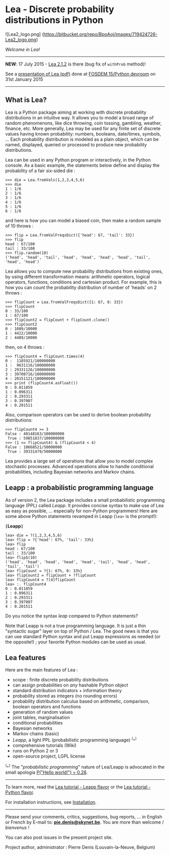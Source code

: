 # Lea - Discrete probability distributions in Python #

![Lea2_logo.png] (https://bitbucket.org/repo/BpoAoj/images/719424726-Lea2_logo.png)

_Welcome in Lea!_

---

**NEW**: 17 July 2015 - [Lea 2.1.2](https://pypi.python.org/pypi/lea) is there (bug fix of `withProb` method)!

See a [presentation of Lea (pdf)](http://lea.googlecode.com/hg/images/Lea_FOSDEM15.pdf) done at  [FOSDEM 15/Python devroom](https://fosdem.org/2015/schedule/track/python/) on 31st January 2015

---

## What is Lea?

Lea is a Python package aiming at working with discrete probability distributions in an intuitive way. It allows you to model a broad range of random phenomenons, like dice throwing, coin tossing, gambling, weather, finance, etc. More generally, Lea may be used for any finite set of discrete values having known probability: numbers, booleans, date/times, symbols, … Each probability distribution is modeled as a plain object, which can be named, displayed, queried or processed to produce new probability distributions.

Lea can be used in any Python program or interactively, in the Python console. As a basic example, the statements below define and display the probability of a fair six-sided die :

```
>>> die = Lea.fromVals(1,2,3,4,5,6)
>>> die
1 : 1/6
2 : 1/6
3 : 1/6
4 : 1/6
5 : 1/6
6 : 1/6
```

and here is how you can model a biased coin, then make a random sample of 10 throws :

```
>>> flip = Lea.fromValFreqsDict({'head': 67, 'tail': 33})
>>> flip 
head : 67/100
tail : 33/100
>>> flip.random(10)
('head', 'head', 'tail', 'head', 'head', 'head', 'head', 'tail', 'head', 'head')
```

Lea allows you to compute new probability distributions from existing ones, by using different transformation means: arithmetic operators, logical operators, functions, conditions and cartesian product. For example, this is how you can count the probability distribution of number of 'heads' on 2 throws :

```
>>> flipCount = Lea.fromValFreqsDict({1: 67, 0: 33})
>>> flipCount
0 : 33/100
1 : 67/100
>>> flipCount2 = flipCount + flipCount.clone()
>>> flipCount2
0 : 1089/10000
1 : 4422/10000
2 : 4489/10000
```
then, on 4 throws :
```
>>> flipCount4 = flipCount.times(4)
0 :  1185921/100000000
1 :  9631116/100000000
2 : 29331126/100000000
3 : 39700716/100000000
4 : 20151121/100000000
>>> print (flipCount4.asFloat())
0 : 0.011859
1 : 0.096311
2 : 0.293311
3 : 0.397007
4 : 0.201511
```

Also, comparison operators can be used to derive boolean probability distributions:

```
>>> flipCount4 >= 3
False : 40148163/100000000
 True : 59851837/100000000
>>> (1 <= flipCount4) & (flipCount4 < 4)
False : 10668521/50000000
 True : 39331479/50000000
```

Lea provides a large set of operations that allow you to model complex stochastic processes. Advanced operations allow to handle conditional probabilities, including Bayesian networks and Markov chains.

## Leapp : a probabilistic programming language

As of version 2, the Lea package includes a small probabilistic programming language (PPL) called _Leapp_. It provides concise syntax to make use of Lea as easy as possible, … especially for non-Python programmers! Here are some above Python statements revamped in Leapp (`lea>` is the prompt!):

**`[`Leapp`]`**
```
lea> die = ?(1,2,3,4,5,6)
lea> flip = ?{'head': 67%, 'tail': 33%}
lea> flip 
head : 67/100
tail : 33/100
lea> flip$(10)
('head', 'head', 'head', 'head', 'head', 'tail', 'head', 'head', 'tail', 'tail')
lea> flipCount = ?{1: 67%, 0: 33%}
lea> flipCount2 = flipCount + ?flipCount
lea> flipCount4 = ?[4]flipCount
lea> :. flipCount4 
0 : 0.011859
1 : 0.096311
2 : 0.293311
3 : 0.397007
4 : 0.201511
```

Do you notice the syntax _leap_ compared to Python statements?

Note that Leapp is not a true programming language. It is just a thin "syntactic sugar" layer on top of Python / Lea. The good news is that you can use standard Python syntax and put Leapp expressions as needed (or the opposite!) ; your favorite Python modules can be used as usual.

## Lea features

Here are the main features of Lea :

  * scope : finite discrete probability distributions
  * can assign probabilities on _any_ hashable Python object
  * standard distribution indicators + information theory
  * probability stored as integers (no rounding errors)
  * probability distribution calculus based on arithmetic, comparison, boolean operators and functions
  * generation of random values
  * joint tables, marginalisation
  * conditional probabilities
  * Bayesian networks
  * Markov chains (basic)
  * _Leapp_, a light PPL (probabilistic programming language) <sup>(</sup>`*`<sup>)</sup>
  * comprehensive tutorials (Wiki)
  * runs on Python 2 or 3
  * open-source project, LGPL license

<sup>(</sup>`*`<sup>)</sup> The "_probabilistic programming_" nature of Lea/Leapp is advocated in the small apologia  [P("Hello world!") = 0.28](LeappPPLHelloWorld.md).

---


To learn more, read the [Lea tutorial - Leapp flavor](LeappTutorial.md) or the [Lea tutorial - Python flavor](wiki/LeaPyTutorial).

For installation instructions, see [Installation](Installation.md).


---


Please send your comments, critics, suggestions, bug reports, … in English or French by E-mail to: **pie.denis@skynet.be**. You are more than welcome / _bienvenus_ !

You can also post issues in the present project site.

Project author, administrator : Pierre Denis (Louvain-la-Neuve, Belgium)